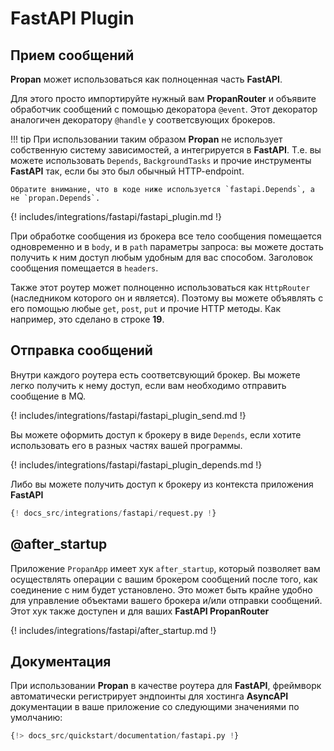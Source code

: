 # **FastAPI** Plugin

## Прием сообщений

**Propan** может использоваться как полноценная часть **FastAPI**.

Для этого просто импортируйте нужный вам **PropanRouter** и объявите обработчик сообщений
с помощью декоратора `@event`. Этот декоратор аналогичен декоратору `@handle` у соответсвующих брокеров.

!!! tip
    При использовании таким образом **Propan** не использует собственную систему зависимостей, а интегрируется в **FastAPI**.
    Т.е. вы можете использовать `Depends`, `BackgroundTasks` и прочие инструменты **FastAPI** так, если бы это был обычный HTTP-endpoint.

    Обратите внимание, что в коде ниже используется `fastapi.Depends`, а не `propan.Depends`.

{! includes/integrations/fastapi/fastapi_plugin.md !}

При обработке сообщения из брокера все тело сообщения помещается одновременно и в `body`, и в `path` параметры запроса: вы можете достать получить к ним доступ любым удобным для вас способом. Заголовок сообщения помещается в `headers`.

Также этот роутер может полноценно использоваться как `HttpRouter` (наследником которого он и является). Поэтому вы можете
объявлять с его помощью любые `get`, `post`, `put` и прочие HTTP методы. Как например, это сделано в строке **19**.

## Отправка сообщений

Внутри каждого роутера есть соответсвующий брокер. Вы можете легко получить к нему доступ, если вам необходимо отправить сообщение в MQ.

{! includes/integrations/fastapi/fastapi_plugin_send.md !}

Вы можете оформить доступ к брокеру в виде `Depends`, если хотите использовать его в разных частях вашей программы.

{! includes/integrations/fastapi/fastapi_plugin_depends.md !}

Либо вы можете получить доступ к брокеру из контекста приложения **FastAPI**

```python
{! docs_src/integrations/fastapi/request.py !}
```

## @after_startup

Приложение `PropanApp` имеет хук `after_startup`, который позволяет вам осуществлять операции с вашим брокером сообщений после того, как соединение с ним будет установлено. Это может быть крайне удобно для управление объектами вашего брокера и/или отправки сообщений. Этот хук также доступен и для ваших **FastAPI PropanRouter**

{! includes/integrations/fastapi/after_startup.md !}

## Документация

При использовании **Propan** в качестве роутера для **FastAPI**, фреймворк автоматически регистрирует эндпоинты для хостинга **AsyncAPI** документации в ваше приложение со следующими значениями по умолчанию:

```python linenums='1'
{!> docs_src/quickstart/documentation/fastapi.py !}
```
